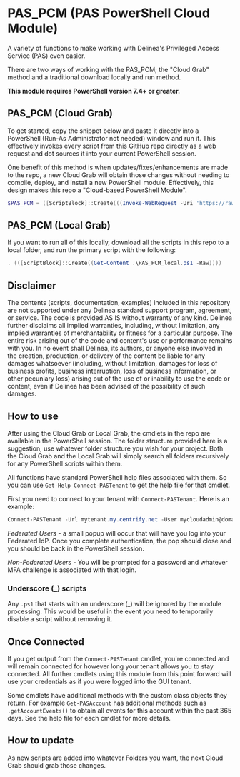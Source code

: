 # PAS_PCM (PAS PowerShell Cloud Module)

A variety of functions to make working with Delinea's Privileged Access Service (PAS) even easier.

There are two ways of working with the PAS_PCM; the "Cloud Grab" method and a traditional download locally and run method.

**This module requires PowerShell version 7.4+ or greater.**

## PAS_PCM (Cloud Grab)

To get started, copy the snippet below and paste it directly into a PowerShell (Run-As Administrator not needed) window and run it. This effectively invokes every script from this GitHub repo directly as a web request and dot sources it into your current PowerShell session.

One benefit of this method is when updates/fixes/enhancements are made to the repo, a new Cloud Grab will obtain those changes without needing to compile, deploy, and install a new PowerShell module. Effectively, this design makes this repo a "Cloud-based PowerShell Module".

```PowerShell
$PAS_PCM = ([ScriptBlock]::Create(((Invoke-WebRequest -Uri 'https://raw.githubusercontent.com/DelineaPS/PAS_PCM/main/PAS_PCM.ps1').Content))); . $PAS_PCM
```

## PAS_PCM (Local Grab)

If you want to run all of this locally, download all the scripts in this repo to a local folder, and run the primary script with the following:

```PowerShell
. (([ScriptBlock]::Create((Get-Content .\PAS_PCM_local.ps1 -Raw))))
```

## Disclaimer

The contents (scripts, documentation, examples) included in this repository are not supported under any Delinea standard support program, agreement, or service. The code is provided AS IS without warranty of any kind. Delinea further disclaims all implied warranties, including, without limitation, any implied warranties of merchantability or fitness for a particular purpose. The entire risk arising out of the code and content's use or performance remains with you. In no event shall Delinea, its authors, or anyone else involved in the creation, production, or delivery of the content be liable for any damages whatsoever (including, without limitation, damages for loss of business profits, business interruption, loss of business information, or other pecuniary loss) arising out of the use of or inability to use the code or content, even if Delinea has been advised of the possibility of such damages.

## How to use

After using the Cloud Grab or Local Grab, the cmdlets in the repo are available in the PowerShell session. The folder structure provided here is a suggestion, use whatever folder structure you wish for your project. Both the Cloud Grab and the Local Grab will simply search all folders recursively for any PowerShell scripts within them.

All functions have standard PowerShell help files associated with them. So you can use `Get-Help Connect-PASTenant` to get the help file for that cmdlet.

First you need to connect to your tenant with `Connect-PASTenant`. Here is an example:

```PowerShell
Connect-PASTenant -Url mytenant.my.centrify.net -User mycloudadmin@domain.com
```

*Federated Users* - a small popup will occur that will have you log into your Federated IdP. Once you complete authentication, the pop should close and you should be back in the PowerShell session.

*Non-Federated Users* - You will be prompted for a password and whatever MFA challenge is associated with that login.

### Underscore (_) scripts

Any `.ps1` that starts with an underscore (_) will be ignored by the module processing. This would be useful in the event you need to temporarily disable a script without removing it.

## Once Connected

If you get output from the `Connect-PASTenant` cmdlet, you're connected and will remain connected for however long your tenant allows you to stay connected. All further cmdlets using this module from this point forward will use your credentials as if you were logged into the GUI tenant.

Some cmdlets have additional methods with the custom class objects they return. For example `Get-PASAccount` has additional methods such as `.getAccountEvents()` to obtain all events for this account within the past 365 days. See the help file for each cmdlet for more details.

## How to update

As new scripts are added into whatever Folders you want, the next Cloud Grab should grab those changes.
